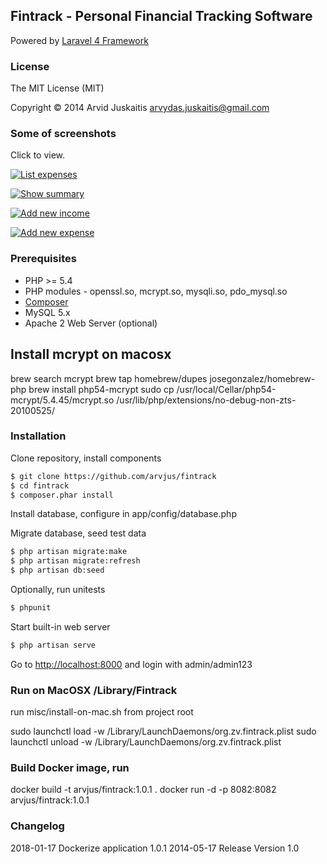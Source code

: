 ## Fintrack - Personal Financial Tracking Software

Powered by [Laravel 4 Framework](http://github.com/laravel/framework)


### License

The MIT License (MIT)

Copyright © 2014 Arvid Juskaitis <arvydas.juskaitis@gmail.com>


### Some of screenshots

Click to view.

[![List expenses](https://raw.githubusercontent.com/arvjus/fintrack/master/screenshots/list-expenses-thumb.png)](https://raw.githubusercontent.com/arvjus/fintrack/master/screenshots/list-expenses.png)

[![Show summary](https://raw.githubusercontent.com/arvjus/fintrack/master/screenshots/summary-thumb.png)](https://raw.githubusercontent.com/arvjus/fintrack/master/screenshots/summary.png)

[![Add new income](https://raw.githubusercontent.com/arvjus/fintrack/master/screenshots/add-income-thumb.png)](https://raw.githubusercontent.com/arvjus/fintrack/master/screenshots/add-income.png)

[![Add new expense](https://raw.githubusercontent.com/arvjus/fintrack/master/screenshots/add-expense-thumb.png)](https://raw.githubusercontent.com/arvjus/fintrack/master/screenshots/add-expense.png)


### Prerequisites

* PHP >= 5.4
* PHP modules - openssl.so, mcrypt.so, mysqli.so, pdo_mysql.so
* [Composer](https://getcomposer.org)
* MySQL 5.x
* Apache 2 Web Server (optional)

## Install mcrypt on macosx

brew search mcrypt
brew tap homebrew/dupes
josegonzalez/homebrew-php
brew install php54-mcrypt
sudo cp /usr/local/Cellar/php54-mcrypt/5.4.45/mcrypt.so /usr/lib/php/extensions/no-debug-non-zts-20100525/


### Installation

Clone repository, install components
```bash
$ git clone https://github.com/arvjus/fintrack
$ cd fintrack
$ composer.phar install
```

Install database, configure in app/config/database.php

Migrate database, seed test data
```bash
$ php artisan migrate:make
$ php artisan migrate:refresh
$ php artisan db:seed
```

Optionally, run unitests
```bash
$ phpunit
```


Start built-in web server
```bash
$ php artisan serve
```

Go to [http://localhost:8000](http://localhost:8000) and login with admin/admin123


### Run on MacOSX /Library/Fintrack

run misc/install-on-mac.sh from project root

sudo launchctl load -w /Library/LaunchDaemons/org.zv.fintrack.plist
sudo launchctl unload -w /Library/LaunchDaemons/org.zv.fintrack.plist


### Build Docker image, run

docker build -t arvjus/fintrack:1.0.1 .
docker run -d -p 8082:8082 arvjus/fintrack:1.0.1


### Changelog

2018-01-17 Dockerize application 1.0.1
2014-05-17 Release Version 1.0


